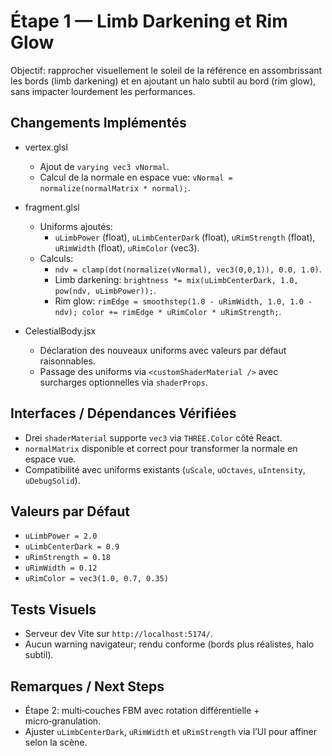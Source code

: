 # Étape 1 — Limb Darkening et Rim Glow

Objectif: rapprocher visuellement le soleil de la référence en assombrissant les bords (limb darkening) et en ajoutant un halo subtil au bord (rim glow), sans impacter lourdement les performances.

## Changements Implémentés

- vertex.glsl
  - Ajout de `varying vec3 vNormal`.
  - Calcul de la normale en espace vue: `vNormal = normalize(normalMatrix * normal);`.

- fragment.glsl
  - Uniforms ajoutés:
    - `uLimbPower` (float), `uLimbCenterDark` (float), `uRimStrength` (float), `uRimWidth` (float), `uRimColor` (vec3).
  - Calculs:
    - `ndv = clamp(dot(normalize(vNormal), vec3(0,0,1)), 0.0, 1.0)`.
    - Limb darkening: `brightness *= mix(uLimbCenterDark, 1.0, pow(ndv, uLimbPower));`.
    - Rim glow: `rimEdge = smoothstep(1.0 - uRimWidth, 1.0, 1.0 - ndv); color += rimEdge * uRimColor * uRimStrength;`.

- CelestialBody.jsx
  - Déclaration des nouveaux uniforms avec valeurs par défaut raisonnables.
  - Passage des uniforms via `<customShaderMaterial />` avec surcharges optionnelles via `shaderProps`.

## Interfaces / Dépendances Vérifiées

- Drei `shaderMaterial` supporte `vec3` via `THREE.Color` côté React.
- `normalMatrix` disponible et correct pour transformer la normale en espace vue.
- Compatibilité avec uniforms existants (`uScale`, `uOctaves`, `uIntensity`, `uDebugSolid`).

## Valeurs par Défaut

- `uLimbPower = 2.0`
- `uLimbCenterDark = 0.9`
- `uRimStrength = 0.18`
- `uRimWidth = 0.12`
- `uRimColor = vec3(1.0, 0.7, 0.35)`

## Tests Visuels

- Serveur dev Vite sur `http://localhost:5174/`.
- Aucun warning navigateur; rendu conforme (bords plus réalistes, halo subtil).

## Remarques / Next Steps

- Étape 2: multi‑couches FBM avec rotation différentielle + micro‑granulation.
- Ajuster `uLimbCenterDark`, `uRimWidth` et `uRimStrength` via l’UI pour affiner selon la scène.